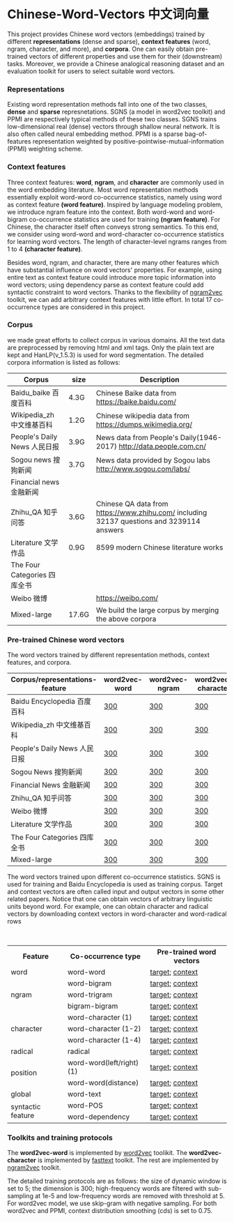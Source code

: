 # Chinese-Word-Vectors 中文词向量
This project provides Chinese word vectors (embeddings) trained by different **representations** (dense and sparse), **context features** (word, ngram, character, and more), and **corpora**. One can easily obtain pre-trained vectors of different properties and use them for their (downstream) tasks. Moreover, we provide a Chinese analogical reasoning dataset and an evaluation toolkit for users to select suitable word vectors.  

### Representations
Existing word representation methods fall into one of the two classes, **dense** and **sparse** represnetations. SGNS (a model in word2vec toolkit) and PPMI are respectively typical methods of these two classes. SGNS trains low-dimensional real (dense) vectors through shallow neural network. It is also often called neural embedding method. PPMI is a sparse bag-of-features representation weighted by positive-pointwise-mutual-information (PPMI) weighting scheme.

### Context features
Three context features: **word**, **ngram**, and **character** are commonly used in the word embedding literature. Most word representation methods essentially exploit word-word co-occurrence statistics, namely using word as context feature **(word feature)**. Inspired by language modeling problem, we introduce ngram feature into the context. Both word-word and word-bigram co-occurrence statistics are used for training **(ngram feature)**. For Chinese, the character itself often conveys strong semantics. To this end, we consider using word-word and word-character co-occurrence statistics for learning word vectors. The length of character-level ngrams ranges from 1 to 4 **(character feature)**.

Besides word, ngram, and character, there are many other features which have substantial influence on word vectors' properties. For example, using entire text as context feature could introduce more topic information into word vectors; using dependency parse as context feature could add syntactic constraint to word vectors. Thanks to the flexibility of [ngram2vec](https://github.com/zhezhaoa/ngram2vec) toolkit, we can add arbitrary context features with little effort. In total 17 co-occurrence types are considered in this project.



### Corpus
we made great efforts to collect corpus in various domains. All the text data are preprocessed by removing html and xml tags. Only the plain text are kept and HanLP(v_1.5.3) is used for word segmentation. The detailed corpora information is listed as follows:

Corpus | size | Description 
----|----|----
Baidu_baike 百度百科|4.3G|Chinese Baike data from https://baike.baidu.com/
Wikipedia_zh 中文维基百科|1.2G|Chinese wikipedia data from https://dumps.wikimedia.org/
People's Daily News 人民日报|3.9G|News data from People's Daily(1946-2017) http://data.people.com.cn/
Sogou news 搜狗新闻|3.7G|News data provided by Sogou labs http://www.sogou.com/labs/
Financial news 金融新闻| | 
Zhihu_QA 知乎问答|3.6G|Chinese QA data from https://www.zhihu.com/ including 32137 questions and 3239114 answers
Literature 文学作品|0.9G|8599 modern Chinese literature works
The Four Categories 四库全书| |
Weibo 微博| | https://weibo.com/
Mixed-large|17.6G|We build the large corpus by merging the above corpora


### Pre-trained Chinese word vectors

The word vectors trained by different representation methods, context features, and corpora.

Corpus/representations-feature | word2vec-word | word2vec-ngram | word2vec-character | PPMI-word | PPMI-ngram | PPMI-character
----|----|----|----|----|----|----
Baidu Encyclopedia 百度百科 | [300](http://www.baidu.com) | [300](http://www.baidu.com) | [300](http://www.baidu.com) | [300](http://www.baidu.com) | [300](http://www.baidu.com) | [300](http://www.baidu.com)
Wikipedia_zh 中文维基百科 | [300](http://www.baidu.com) | [300](http://www.baidu.com) | [300](http://www.baidu.com) | [300](http://www.baidu.com) | [300](http://www.baidu.com) | [300](http://www.baidu.com)
People's Daily News 人民日报 | [300](http://www.baidu.com) | [300](http://www.baidu.com) | [300](http://www.baidu.com) | [300](http://www.baidu.com) | [300](http://www.baidu.com) | [300](http://www.baidu.com)
Sogou News 搜狗新闻 | [300](http://www.baidu.com) | [300](http://www.baidu.com) | [300](http://www.baidu.com) |  [300](http://www.baidu.com) | [300](http://www.baidu.com) | [300](http://www.baidu.com)
Financial News 金融新闻 | [300](http://www.baidu.com) | [300](http://www.baidu.com) | [300](http://www.baidu.com) |  [300](http://www.baidu.com) | [300](http://www.baidu.com) | [300](http://www.baidu.com)
Zhihu_QA 知乎问答 | [300](http://www.baidu.com) | [300](http://www.baidu.com) | [300](http://www.baidu.com) | [300](http://www.baidu.com) | [300](http://www.baidu.com) | [300](http://www.baidu.com)
Weibo 微博 | [300](http://www.baidu.com) | [300](http://www.baidu.com) | [300](http://www.baidu.com) |  [300](http://www.baidu.com) | [300](http://www.baidu.com) | [300](http://www.baidu.com)
Literature 文学作品 | [300](http://www.baidu.com) | [300](http://www.baidu.com) | [300](http://www.baidu.com) |  [300](http://www.baidu.com) | [300](http://www.baidu.com) | [300](http://www.baidu.com)
The Four Categories 四库全书 | [300](http://www.baidu.com) | [300](http://www.baidu.com) | [300](http://www.baidu.com) |  [300](http://www.baidu.com) | [300](http://www.baidu.com) | [300](http://www.baidu.com)
Mixed-large | [300](http://www.baidu.com) | [300](http://www.baidu.com) | [300](http://www.baidu.com) |  [300](http://www.baidu.com) | [300](http://www.baidu.com) | [300](http://www.baidu.com)


The word vectors trained upon different co-occurrence statistics. SGNS is used for training and Baidu Encyclopedia is used as training corpus. Target and context vectors are often called input and output vectors in some other related papers. Notice that one can obtain vectors of arbitrary linguistic units beyond word. For example, one can obtain character and radical vectors by downloading context vectors in word-character and word-radical rows

<table>
  <tr>
    <th>Feature</th>
    <th>Co-occurrence type</th>
    <th>Pre-trained word vectors</th>
  </tr>
  <tr>
    <td> word </td>
    <td> word-word </td>
    <td> <a href="http://www.baidu.com">target</a>; <a href="http://www.baidu.com">context</a> </td>
  </tr>
  <tr>
    <td rowspan="3"> ngram </td>
    <td> word-bigram </td>
    <td> <a href="http://www.baidu.com">target</a>; <a href="http://www.baidu.com">context</a> </td>
  <tr>
    <td> word-trigram </td>
    <td> <a href="http://www.baidu.com">target</a>; <a href="http://www.baidu.com">context</a> </td>
  </tr>
  <tr>
    <td> bigram-bigram </td>
    <td> <a href="http://www.baidu.com">target</a>; <a href="http://www.baidu.com">context</a> </td>
  </tr>
  
  <tr>
    <td rowspan="3"> character </td>
    <td> word-character (1) </td>
    <td> <a href="http://www.baidu.com">target</a>; <a href="http://www.baidu.com">context</a> </td>
  <tr>
    <td> word-character (1-2) </td>
    <td> <a href="http://www.baidu.com">target</a>; <a href="http://www.baidu.com">context</a> </td>
  </tr>
  <tr>
    <td> word-character (1-4) </td>
    <td> <a href="http://www.baidu.com">target</a>; <a href="http://www.baidu.com">context</a> </td>
  </tr>
  
  <tr>
    <td> radical </td>
    <td> radical </td>
    <td> <a href="http://www.baidu.com">target</a>; <a href="http://www.baidu.com">context</a> </td>
  <tr>
  
  <tr>
    <td rowspan="2"> position </td>
    <td> word-word(left/right) (1) </td>
    <td> <a href="http://www.baidu.com">target</a>; <a href="http://www.baidu.com">context</a> </td>
  <tr>
    <td> word-word(distance) </td>
    <td> <a href="http://www.baidu.com">target</a>; <a href="http://www.baidu.com">context</a> </td>
  </tr>
  
  <tr>
    <td> global </td>
    <td> word-text </td>
    <td> <a href="http://www.baidu.com">target</a>; <a href="http://www.baidu.com">context</a> </td>
  <tr>
    
  <tr>
    <td rowspan="2"> syntactic feature </td>
    <td> word-POS </td>
    <td> <a href="http://www.baidu.com">target</a>; <a href="http://www.baidu.com">context</a> </td>
  <tr>
    <td> word-dependency </td>
    <td> <a href="http://www.baidu.com">target</a>; <a href="http://www.baidu.com">context</a> </td>
  </tr>
    
</table>



### Toolkits and training protocols
The **word2vec-word** is implemented by [word2vec](https://github.com/svn2github/word2vec) toolikit. The **word2vec-character** is implemented by [fasttext](https://github.com/facebookresearch/fastText) toolkit. The rest are implemented by [ngram2vec](https://github.com/zhezhaoa/ngram2vec/) toolkit.

The detailed training protocols are as follows: the size of dynamic window is set to 5; the dimension is 300; high-frequency words are filtered with sub-sampling at 1e-5 and low-frequency words are removed with threshold at 5. For word2vec model, we use skip-gram with negative sampling. For both word2vec and PPMI, context distribution smoothing (cds) is set to 0.75. 
